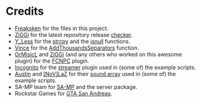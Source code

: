 # Credits
- [Freaksken](http://forum.sa-mp.com/member.php?u=46764) for the files in this project.
- [ZiGGi](http://forum.sa-mp.com/member.php?u=36935) for the latest repository release [checker](http://ziggi.org/github/lastrelease.php?owner=WoutProvost&repo=FCNPC-A.I.&elem=tag_name).
- [Y_Less](http://forum.sa-mp.com/member.php?u=29176) for the [strcpy](http://forum.sa-mp.com/showpost.php?p=94960&postcount=2) and the [isnull](http://forum.sa-mp.com/showpost.php?p=94960&postcount=2) functions.
- [Vince](http://forum.sa-mp.com/member.php?u=13347) for the [AddThousandsSeparators](http://wiki.sa-mp.com/wiki/AddThousandsSeparators#Definition) function.
- [OrMisicL](http://forum.sa-mp.com/member.php?u=197901) and [ZiGGi](http://forum.sa-mp.com/member.php?u=36935) (and any others who worked on this awesome plugin) for the [FCNPC](http://forum.sa-mp.com/showthread.php?t=428066) plugin.
- [Incognito](http://forum.sa-mp.com/member.php?u=925) for the [streamer](http://forum.sa-mp.com/showthread.php?t=102865) plugin used in (some of) the example scripts.
- [Austin](http://forum.sa-mp.com/member.php?u=2790) and [[NoV]LaZ](http://forum.sa-mp.com/member.php?u=29025) for their [sound array](http://pastebin.com/A1PbQZPd) used in (some of) the example scripts.
- SA-MP team for [SA-MP](https://www.sa-mp.com) and the server package.
- Rockstar Games for [GTA San Andreas](http://www.rockstargames.com/sanandreas).
